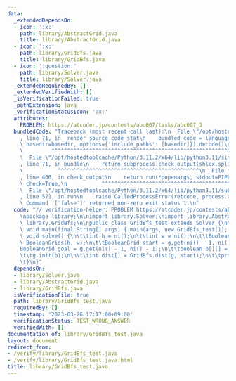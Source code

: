 ```yaml
---
data:
  _extendedDependsOn:
  - icon: ':x:'
    path: library/AbstractGrid.java
    title: library/AbstractGrid.java
  - icon: ':x:'
    path: library/GridBfs.java
    title: library/GridBfs.java
  - icon: ':question:'
    path: library/Solver.java
    title: library/Solver.java
  _extendedRequiredBy: []
  _extendedVerifiedWith: []
  _isVerificationFailed: true
  _pathExtension: java
  _verificationStatusIcon: ':x:'
  attributes:
    PROBLEM: https://atcoder.jp/contests/abc007/tasks/abc007_3
  bundledCode: "Traceback (most recent call last):\n  File \"/opt/hostedtoolcache/Python/3.11.2/x64/lib/python3.11/site-packages/onlinejudge_verify/documentation/build.py\"\
    , line 71, in _render_source_code_stat\n    bundled_code = language.bundle(stat.path,\
    \ basedir=basedir, options={'include_paths': [basedir]}).decode()\n          \
    \         ^^^^^^^^^^^^^^^^^^^^^^^^^^^^^^^^^^^^^^^^^^^^^^^^^^^^^^^^^^^^^^^^^^^^^^^^^^^^^^^^^\n\
    \  File \"/opt/hostedtoolcache/Python/3.11.2/x64/lib/python3.11/site-packages/onlinejudge_verify/languages/user_defined.py\"\
    , line 71, in bundle\n    return subprocess.check_output(shlex.split(command))\n\
    \           ^^^^^^^^^^^^^^^^^^^^^^^^^^^^^^^^^^^^^^^^^^^^^\n  File \"/opt/hostedtoolcache/Python/3.11.2/x64/lib/python3.11/subprocess.py\"\
    , line 466, in check_output\n    return run(*popenargs, stdout=PIPE, timeout=timeout,\
    \ check=True,\n           ^^^^^^^^^^^^^^^^^^^^^^^^^^^^^^^^^^^^^^^^^^^^^^^^^^^^^^^^^\n\
    \  File \"/opt/hostedtoolcache/Python/3.11.2/x64/lib/python3.11/subprocess.py\"\
    , line 571, in run\n    raise CalledProcessError(retcode, process.args,\nsubprocess.CalledProcessError:\
    \ Command '['false']' returned non-zero exit status 1.\n"
  code: "// verification-helper: PROBLEM https://atcoder.jp/contests/abc007/tasks/abc007_3\n\
    \npackage library;\n\nimport library.Solver;\nimport library.AbstractGrid;\nimport\
    \ library.GridBfs;\n\npublic class GridBfs_test extends Solver {\n\tpublic static\
    \ void main(final String[] args) { main(args, new GridBfs_test()); }\n\n\tpublic\
    \ void solve() {\n\t\tint h = ni();\n\t\tint w = ni();\n\t\tBooleanGrids g = new\
    \ BooleanGrids(h, w);\n\t\tBooleanGrid start = g.get(ni() - 1, ni() - 1);\n\t\t\
    BooleanGrid goal = g.get(ni() - 1, ni() - 1);\n\t\tboolean b[][] = nb(h, w, '#');\n\
    \t\tg.init(b);\n\n\t\tint dist[] = GridBfs.dist(g, start);\n\t\tprtln(dist[goal.i]);\n\
    \t}\n}"
  dependsOn:
  - library/Solver.java
  - library/AbstractGrid.java
  - library/GridBfs.java
  isVerificationFile: true
  path: library/GridBfs_test.java
  requiredBy: []
  timestamp: '2023-03-26 17:17:00+09:00'
  verificationStatus: TEST_WRONG_ANSWER
  verifiedWith: []
documentation_of: library/GridBfs_test.java
layout: document
redirect_from:
- /verify/library/GridBfs_test.java
- /verify/library/GridBfs_test.java.html
title: library/GridBfs_test.java
---
```

